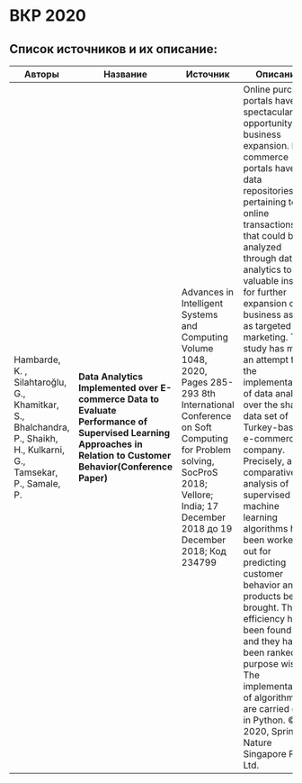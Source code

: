 # ВКР 2020

## Список источников и их описание:
Авторы | Название | Источник | Описание
-------|----------|----------|---------
Hambarde, K. , Silahtaroğlu, G., Khamitkar, S., Bhalchandra, P., Shaikh, H., Kulkarni, G., Tamsekar, P., Samale, P.| **Data Analytics Implemented over E-commerce Data to Evaluate Performance of Supervised Learning Approaches in Relation to Customer Behavior(Conference Paper)**| Advances in Intelligent Systems and Computing Volume 1048, 2020, Pages 285-293 8th International Conference on Soft Computing for Problem  solving, SocProS 2018; Vellore; India; 17 December 2018 до 19 December 2018; Код 234799|Online purchase portals have a spectacular opportunity for business expansion. E-commerce portals have data repositories pertaining to online transactions that could be analyzed through data analytics to find valuable insight for further expansion of business as well as targeted marketing. This study has made an attempt for the implementation of data analytics over the shared data set of Turkey-based e-commerce company. Precisely, a comparative analysis of supervised machine learning algorithms has been worked out for predicting customer behavior and products being brought. Their efficiency has been found out and they have been ranked purpose wise. The implementations of algorithms are carried out in Python. © 2020, Springer Nature Singapore Pte Ltd.



